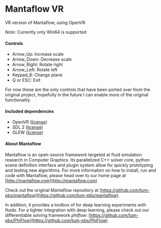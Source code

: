 # Mantaflow VR #

VR version of Mantaflow, using OpenVR

_Note_: Currently only Win64 is supported

#### Controls ####
* Arrow_Up: Increase scale
* Arrow_Down: Decrease scale
* Arrow_Right: Rotate right
* Arrow_Left: Rotate left
* Keypad_8: Change plane
* Q or ESC: Exit

For now these are the only controls that have been ported over from the original project, hopefully in the future I can enable more of the original functionality

#### Included dependencies ####
* OpenVR ([license](https://github.com/ValveSoftware/openvr/blob/master/LICENSE))
* SDL 2 ([license](https://www.libsdl.org/license.php))
* GLEW ([license](http://glew.sourceforge.net/glew.txt))

#### About Mantaflow ####
Mantaflow is an open-source framework targeted at fluid simulation research in
Computer Graphics.  Its parallelized C++ solver core, python scene definition
interface and plugin system allow for quickly prototyping and testing new
algorithms.  For more information on how to install, run and code with
Mantaflow, please head over to our home page at
[http://mantaflow.com](http://mantaflow.com)

Check out the original Mantaflow repository at [https://github.com/tum-pbs/mantaflow](https://github.com/tum-pbs/mantaflow).

In addition, it provides a toolbox of for deep learning experiments with
fluids. For a tighter integration with deep learning, please check out our
differentiable solving framework _phiflow_:
[https://github.com/tum-pbs/PhiFlow](https://github.com/tum-pbs/PhiFlow)
